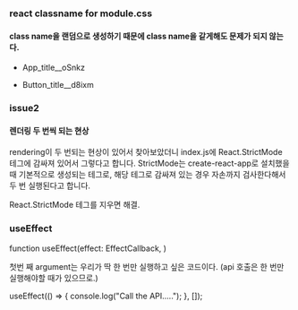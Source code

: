 ### react classname for module.css

#### class name을 랜덤으로 생성하기 때문에 class name을 같게해도 문제가 되지 않는다.
- App_title__oSnkz

- Button_title__d8ixm

### issue2
#### 렌더링 두 번씩 되는 현상

rendering이 두 번되는 현상이 있어서 찾아보았더니 index.js에
React.StrictMode 테그에 감싸져 있어서 그렇다고 합니다.
StrictMode는 create-react-app로 설치했을 때 기본적으로 생성되는 테그로,
해당 테그로 감싸져 있는 경우 자손까지 검사한다해서 두 번 실행된다고 합니다.

React.StrictMode 테그를 지우면 해결.

### useEffect

function useEffect(effect: EffectCallback, )

첫번 째 argument는 우리가 딱 한 번만 실행하고 싶은 코드이다.
(api 호출은 한 번만 실행해야할 때가 있으므로.)

  useEffect(() => {
    console.log("Call the API.....");
  }, []);